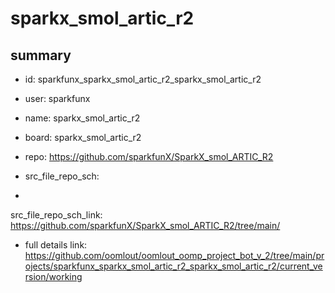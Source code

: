 # sparkx_smol_artic_r2
 
## summary 
* id: sparkfunx_sparkx_smol_artic_r2_sparkx_smol_artic_r2
* user: sparkfunx
* name: sparkx_smol_artic_r2
* board: sparkx_smol_artic_r2
* repo: https://github.com/sparkfunX/SparkX_smol_ARTIC_R2



* src_file_repo_sch: 
*
 src_file_repo_sch_link: https://github.com/sparkfunX/SparkX_smol_ARTIC_R2/tree/main/
* full details link: https://github.com/oomlout/oomlout_oomp_project_bot_v_2/tree/main/projects/sparkfunx_sparkx_smol_artic_r2_sparkx_smol_artic_r2/current_version/working  






